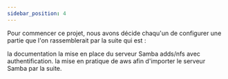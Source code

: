 ```yaml
---
sidebar_position: 4
---
```


Pour commencer ce projet, nous avons décide chaqu'un de configurer une partie que l'on rassemblerait par la suite qui est :

la documentation
la mise en place du serveur Samba adds/nfs avec authentification.
la mise en pratique de aws afin d'importer le serveur Samba par la suite.